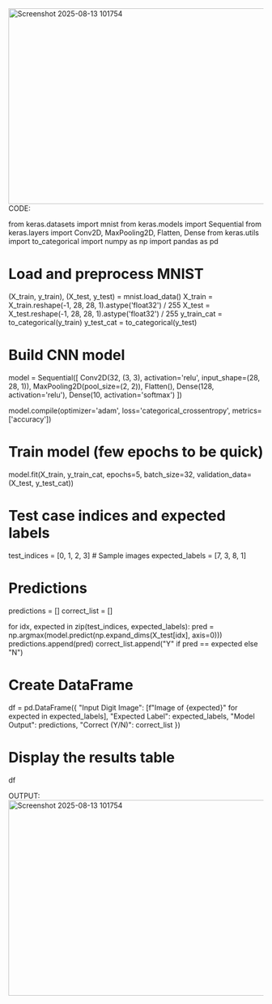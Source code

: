 <img width="1046" height="386" alt="Screenshot 2025-08-13 101754" src="https://github.com/user-attachments/assets/cc8daa1a-9ab0-4028-9472-f648b437dc97" />
CODE:

from keras.datasets import mnist
from keras.models import Sequential
from keras.layers import Conv2D, MaxPooling2D, Flatten, Dense
from keras.utils import to_categorical
import numpy as np
import pandas as pd

# Load and preprocess MNIST
(X_train, y_train), (X_test, y_test) = mnist.load_data()
X_train = X_train.reshape(-1, 28, 28, 1).astype('float32') / 255
X_test = X_test.reshape(-1, 28, 28, 1).astype('float32') / 255
y_train_cat = to_categorical(y_train)
y_test_cat = to_categorical(y_test)

# Build CNN model
model = Sequential([
    Conv2D(32, (3, 3), activation='relu', input_shape=(28, 28, 1)),
    MaxPooling2D(pool_size=(2, 2)),
    Flatten(),
    Dense(128, activation='relu'),
    Dense(10, activation='softmax')
])

model.compile(optimizer='adam', loss='categorical_crossentropy', metrics=['accuracy'])

# Train model (few epochs to be quick)
model.fit(X_train, y_train_cat, epochs=5, batch_size=32, validation_data=(X_test, y_test_cat))

# Test case indices and expected labels
test_indices = [0, 1, 2, 3]  # Sample images
expected_labels = [7, 3, 8, 1]

# Predictions
predictions = []
correct_list = []

for idx, expected in zip(test_indices, expected_labels):
    pred = np.argmax(model.predict(np.expand_dims(X_test[idx], axis=0)))
    predictions.append(pred)
    correct_list.append("Y" if pred == expected else "N")

# Create DataFrame
df = pd.DataFrame({
    "Input Digit Image": [f"Image of {expected}" for expected in expected_labels],
    "Expected Label": expected_labels,
    "Model Output": predictions,
    "Correct (Y/N)": correct_list
})

# Display the results table
df

OUTPUT:
<img width="1046" height="386" alt="Screenshot 2025-08-13 101754" src="https://github.com/user-attachments/assets/cc8daa1a-9ab0-4028-9472-f648b437dc97" />


